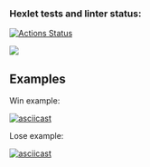 ### Hexlet tests and linter status:
[![Actions Status](https://github.com/blablatdinov/fullstack-javascript-project-44/workflows/hexlet-check/badge.svg)](https://github.com/blablatdinov/fullstack-javascript-project-44/actions)

<a href="https://codeclimate.com/github/blablatdinov/fullstack-javascript-project-44/maintainability"><img src="https://api.codeclimate.com/v1/badges/298e6824b1971d995cc7/maintainability" /></a>

## Examples

Win example:

[![asciicast](https://asciinema.org/a/596757.svg)](https://asciinema.org/a/596757)

Lose example:

[![asciicast](https://asciinema.org/a/596758.svg)](https://asciinema.org/a/596758)
